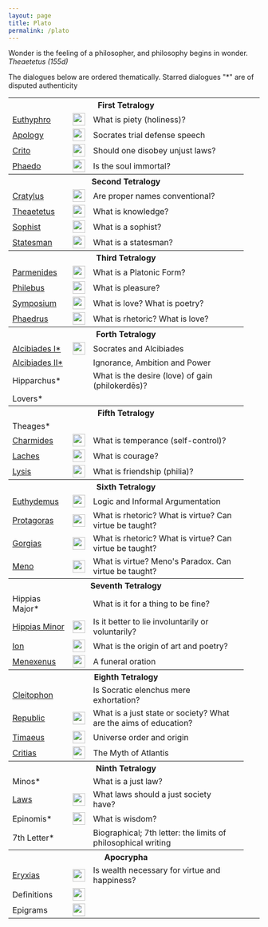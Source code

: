 ```yaml
---
layout: page
title: Plato
permalink: /plato
---
```


<p class="message">Wonder is the feeling of a philosopher, and philosophy begins in wonder. <i>Theaetetus (155d)</i></p>

The dialogues below are ordered thematically. Starred dialogues "*" are of disputed authenticity

<table>
  <tbody>
    <tr><th colspan="4">First Tetralogy</th></tr>
    <tr>
      <td><a href="{{ site.baseurl}}/plato/euthyphro">Euthyphro</a></td>
      <td><a href="https://librivox.org/euthyphro-by-plato/"><img style="margin:0px" src="../images/speaker.png" height="25px" width="25px" /></a></td>
      <td>What is piety (holiness)?</td>
      <td></td>
      <td></td>
      <!-- <td><a href=""><img src="../images/pdf.png" height="25px" width="25px" /></a></td> -->
    </tr>
    <tr>
      <td><a href="{{ site.baseurl}}/plato/apology">Apology</a></td>
      <td><a href="https://librivox.org/apology-by-plato/"><img style="margin:0px" src="../images/speaker.png" height="25px" width="25px" /></a></td>
      <td>Socrates trial defense speech</td>
      <td></td>
      <td></td>
    </tr>
    <tr>
      <td><a href="{{ site.baseurl}}/plato/crito">Crito</a></td>
      <td><a href="https://librivox.org/short-nonfiction-collection-vol-024-by-various/"><img style="margin:0px" src="../images/speaker.png" height="25px" width="25px" /></a></td>
      <td>Should one disobey unjust laws?</td>
      <td></td>
      <td></td>
    </tr>
    <tr>
      <td><a href="{{ site.baseurl}}/plato/phaedo">Phaedo</a></td>
      <td><a href="https://librivox.org/phaedo-by-plato/"><img style="margin:0px" src="../images/speaker.png" height="25px" width="25px" /></a></td>
      <td>Is the soul immortal?</td>
      <td></td>
      <td></td>
      <td></td>
      <!-- https://iep.utm.edu/phaedo/ -->
    </tr>
    <tr> <th colspan="4">Second Tetralogy</th></tr>
    <tr>
      <td><a href="{{ site.baseurl}}/plato/cratylus">Cratylus</a></td>
      <td><a href="https://librivox.org/cratylus-by-plato/"><img style="margin:0px" src="../images/speaker.png" height="25px" width="25px" /></a></td>
      <td>Are proper names conventional?</td>
      <td></td>
      <td></td>
      <td></td>
      <!-- https://plato.stanford.edu/entries/plato-cratylus/ -->
    </tr>
    <tr>
      <td><a href="{{ site.baseurl}}/plato/theaetetus">Theaetetus</a></td>
      <td><a href="https://librivox.org/theaetetus-by-plato/"><img style="margin:0px" src="../images/speaker.png" height="25px" width="25px" /></a></td>
      <td>What is knowledge?</td>
      <td></td>
      <td></td>
      <!-- https://plato.stanford.edu/entries/plato-theaetetus/ -->
      <!-- https://iep.utm.edu/theatetu/ -->
    </tr>
    <tr>
      <td><a href="{{ site.baseurl}}/plato/sophist">Sophist</a></td>
      <td><a href="https://librivox.org/sophist-by-plato/"><img style="margin:0px" src="../images/speaker.png" height="25px" width="25px" /></a></td>
      <td>What is a sophist?</td>
      <td></td>
      <td></td>
      <!-- https://plato.stanford.edu/entries/plato-sophstate/ -->
    </tr>
    <tr>
      <td><a href="{{ site.baseurl}}/plato/statesman">Statesman</a></td>
      <td><a href="https://librivox.org/statesman-by-plato/"><img style="margin:0px" src="../images/speaker.png" height="25px" width="25px" /></a></td>
      <td>What is a statesman?</td>
      <td></td>
      <td></td>
      <!-- https://plato.stanford.edu/entries/plato-sophstate/ -->
    </tr>
    <tr> <th colspan="4">Third Tetralogy</th></tr>
    <tr>
      <td><a href="{{ site.baseurl}}/plato/parmenides">Parmenides</a></td>
      <td><a href="https://librivox.org/parmenides-by-plato/"><img style="margin:0px" src="../images/speaker.png" height="25px" width="25px" /></a></td>
      <td>What is a Platonic Form?</td>
      <td></td>
      <td></td>
      <!-- https://plato.stanford.edu/entries/plato-parmenides -->
    </tr>
    <tr>
      <td><a href="{{ site.baseurl}}/plato/philebus">Philebus</a></td>
      <td><a href="https://librivox.org/philebus-by-plato/"><img style="margin:0px" src="../images/speaker.png" height="25px" width="25px" /></a></td>
      <td>What is pleasure?</td>
      <td></td>
      <td></td>
    </tr>
    <tr>
      <td><a href="{{ site.baseurl}}/plato/symposium">Symposium</a></td>
      <td><a href="https://librivox.org/the-symposium-by-plato/"><img style="margin:0px" src="../images/speaker.png" height="25px" width="25px" /></a></td>
      <td>What is love? What is poetry?</td>
      <td></td>
      <td></td>
    </tr>
    <tr>
      <td><a href="{{ site.baseurl}}/plato/phaedrus">Phaedrus</a></td>
      <td><a href="https://librivox.org/phaedrus-by-plato/"><img style="margin:0px" src="../images/speaker.png" height="25px" width="25px" /></a></td>
      <td>What is rhetoric? What is love?</td>
      <td></td>
      <td></td>
    </tr>
    <tr> <th colspan="4">Forth Tetralogy</th></tr>
    <tr>
      <td><a href="{{ site.baseurl}}/plato/alcibiadesI">Alcibiades I*</a></td>
      <td><a href="https://librivox.org/alcibiades-i-by-plato/"><img style="margin:0px" src="../images/speaker.png" height="25px" width="25px" /></a></td>
      <td>Socrates and Alcibiades</td>
      <td></td>
      <td></td>
    </tr>
    <tr>
      <td><a href="{{ site.baseurl}}/plato/alcibiadesII">Alcibiades II*</a></td>
      <td></td>
      <td>Ignorance, Ambition and Power</td>
      <td></td>
      <td></td>
    </tr>
    <tr>
      <td>Hipparchus*</td>
      <td></td>
      <td>What is the desire (love) of gain (philokerdēs)?</td>
      <td></td>
      <td></td>
    </tr>
    <tr>
      <td>Lovers*</td>
      <td></td>
      <td></td>
      <td></td>
      <td></td>
    </tr>
    <tr> <th colspan="4">Fifth Tetralogy</th></tr>
    <tr>
      <td>Theages*</td>
      <td></td>
      <td></td>
      <td></td>
      <td></td>
    </tr>
    <tr>
      <td><a href="{{ site.baseurl}}/plato/charmides">Charmides</a></td>
      <td><a href="https://librivox.org/charmides-by-plato/"><img style="margin:0px" src="../images/speaker.png" height="25px" width="25px" /></a></td>
      <td>What is temperance (self-control)?</td>
      <td></td>
      <td></td>
    </tr>
    <tr>
      <td><a href="{{ site.baseurl}}/plato/laches">Laches</a></td>
      <td><a href="https://librivox.org/laches-by-plato/"><img style="margin:0px" src="../images/speaker.png" height="25px" width="25px" /></a></td>
      <td>What is courage?</td>
      <td></td>
      <td></td>
    </tr>
    <tr>
      <td><a href="{{ site.baseurl}}/plato/lysis">Lysis</a></td>
      <td><a href="https://librivox.org/lysis-by-plato/"><img style="margin:0px" src="../images/speaker.png" height="25px" width="25px" /></a></td>
      <td>What is friendship (philia)?</td>
      <td></td>
      <td></td>
    </tr>
    <tr> <th colspan="4">Sixth Tetralogy</th></tr>
    <tr>
      <td><a href="{{ site.baseurl}}/plato/euthydemus">Euthydemus</a></td>
      <td><a href="https://librivox.org/euthydemus-by-plato/"><img style="margin:0px" src="../images/speaker.png" height="25px" width="25px" /></a></td>
      <td>Logic and Informal Argumentation</td>
      <td></td>
      <td></td>
    </tr>
    <tr>
      <td><a href="{{ site.baseurl}}/plato/protagoras">Protagoras</a></td>
      <td><a href="https://librivox.org/protagoras-by-plato/"><img style="margin:0px" src="../images/speaker.png" height="25px" width="25px" /></a></td>
      <td>What is rhetoric? What is virtue? Can virtue be taught?</td>
      <td></td>
      <td></td>
    </tr>
    <tr>
      <td><a href="{{ site.baseurl}}/plato/gorgias">Gorgias</a></td>
      <td><a href="https://librivox.org/gorgias-by-plato-platon/"><img style="margin:0px" src="../images/speaker.png" height="25px" width="25px" /></a></td>
      <td>What is rhetoric? What is virtue? Can virtue be taught?</td>
      <td></td>
      <td></td>
    </tr>
    <tr>
      <td><a href="{{ site.baseurl}}/plato/meno">Meno</a></td>
      <td><a href="https://librivox.org/meno-by-plato-2/"><img style="margin:0px" src="../images/speaker.png" height="25px" width="25px" /></a></td>
      <td>What is virtue? Meno's Paradox. Can virtue be taught?</td>
      <td></td>
      <td></td>
      <!-- https://iep.utm.edu/meno-2/ -->
    </tr>
    <tr> <th colspan="4">Seventh Tetralogy</th></tr>
    <tr>
      <td>Hippias Major*</td>
      <td></td>
      <td>What is it for a thing to be fine?</td>
      <td></td>
      <td></td>
    </tr>
    <tr>
      <td><a href="{{ site.baseurl}}/plato/lesser-hippias">Hippias Minor</a></td>
      <td><a href="https://librivox.org/lesser-hippias-by-plato/"><img style="margin:0px" src="../images/speaker.png" height="25px" width="25px" /></a></td>
      <td>Is it better to lie involuntarily or voluntarily?</td>
      <td></td>
      <td></td>
    </tr>
    <tr>
      <td><a href="{{ site.baseurl}}/plato/ion">Ion</a></td>
      <td><a href="https://librivox.org/ion-by-plato/"><img style="margin:0px" src="../images/speaker.png" height="25px" width="25px" /></a></td>
      <td>What is the origin of art and poetry?</td>
      <td></td>
      <td></td>
    </tr>
    <tr>
      <td><a href="{{ site.baseurl}}/plato/menexenus">Menexenus</a></td>
      <td><a href="https://librivox.org/menexenus-by-plato/"><img style="margin:0px" src="../images/speaker.png" height="25px" width="25px" /></a></td>
      <td>A funeral oration</td>
      <td></td>
      <td></td>
    </tr>
        <tr> <th colspan="4">Eighth Tetralogy</th></tr>
    <tr>
      <td><a href="{{ site.baseurl}}/plato/cleitophon">Cleitophon</a></td>
      <td></td>
      <!--AUDIO BOok https://archive.org/details/clitopho -->
      <td>Is Socratic elenchus mere exhortation?</td>
      <td></td>
      <td></td>
    </tr>
    <tr>
      <td><a href="{{ site.baseurl}}/plato/republic">Republic</a></td>
      <td><a href="https://librivox.org/platos_republic/"><img style="margin:0px" src="../images/speaker.png" height="25px" width="25px" /></a></td>
      <td>What is a just state or society? What are the aims of education?</td>
      <td></td>
      <td></td>
      <!-- https://iep.utm.edu/republic/ -->
    </tr>
    <tr>
      <td><a href="{{ site.baseurl}}/plato/timaeus">Timaeus</a></td>
      <td><a href="https://librivox.org/timaeus-by-plato/"><img style="margin:0px" src="../images/speaker.png" height="25px" width="25px" /></a></td>
      <td>Universe order and origin</td>
      <td></td>
      <td></td>
      <!-- https://plato.stanford.edu/entries/plato-timaeus/ -->
      <!-- https://iep.utm.edu/timaeus/ -->
    </tr>
    <tr>
      <td><a href="{{ site.baseurl}}/plato/critias">Critias</a></td>
      <td><a href="https://librivox.org/critias-by-plato/"><img style="margin:0px" src="../images/speaker.png" height="25px" width="25px" /></a></td>
      <td>The Myth of Atlantis</td>
      <td></td>
      <td></td>
    </tr>
    <tr> <th colspan="4">Ninth Tetralogy</th></tr>
    <tr>
      <td>Minos*</td>
      <td></td>
      <td>What is a just law?</td>
      <td></td>
      <td></td>
    </tr>
    <tr>
      <td><a href="{{ site.baseurl}}/plato/laws">Laws</a></td>
      <td><a href="https://librivox.org/laws-by-plato/"><img style="margin:0px" src="../images/speaker.png" height="25px" width="25px" /></a></td>
      <td>What laws should a just society have?</td>
      <td></td>
      <td></td>
      <!-- https://iep.utm.edu/pla-laws/ -->
    </tr>
    <tr>
      <td>Epinomis*</td>
      <td><a href="https://librivox.org/epinomis-by-plato/"><img style="margin:0px" src="../images/speaker.png" height="25px" width="25px" /></a></td>
      <td>What is wisdom?</td>
      <td></td>
      <td></td>
    </tr>
    <tr>
      <td>7th Letter*</td>
      <td></td>
      <td>Biographical; 7th letter: the limits of philosophical writing</td>
      <td></td>
      <td></td>
    </tr>
    <tr> <th colspan="4">Apocrypha</th></tr>
    <tr>
      <td><a href="{{ site.baseurl}}/plato/eryxias">Eryxias</a></td>
      <td><a href="https://librivox.org/eryxias-by-plato/"><img style="margin:0px" src="../images/speaker.png" height="25px" width="25px" /></a></td>
      <td>Is wealth necessary for virtue and happiness?</td>
      <td></td>
      <td></td>
    </tr>
    <tr>
      <td>Definitions</td>
      <td><a href="https://librivox.org/platos-definitions-and-epigrams-by-plato/"><img style="margin:0px" src="../images/speaker.png" height="25px" width="25px" /></a></td>
      <td></td>
      <td></td>
      <td></td>
    </tr>
    <tr>
      <td>Epigrams</td>
      <td><a href="https://librivox.org/platos-definitions-and-epigrams-by-plato/"><img style="margin:0px" src="../images/speaker.png" height="25px" width="25px" /></a></td>
      <td></td>
      <td></td>
      <td></td>
    </tr>
  </tbody>
</table>

